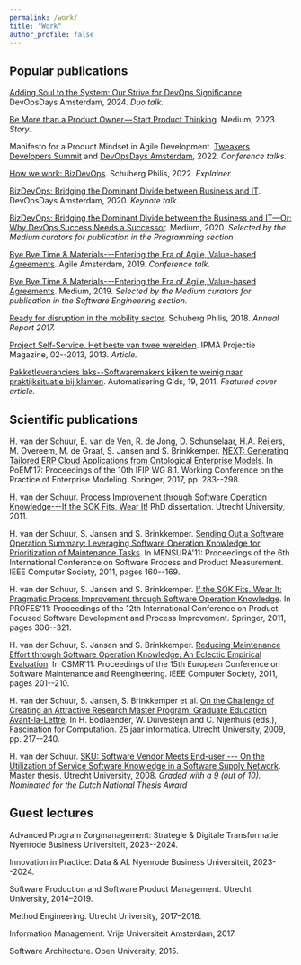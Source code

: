 ```yaml
---
permalink: /work/
title: "Work"
author_profile: false
---
```


Popular publications
--------------------

[Adding Soul to the System: Our Strive for DevOps Significance][devopsdays2024]. DevOpsDays Amsterdam, 2024. *Duo talk.*

[Be More than a Product Owner — Start Product Thinking][bemorethanapo]. Medium, 2023. *Story.*

Manifesto for a Product Mindset in Agile Development. [Tweakers Developers Summit][tweakers2022] and [DevOpsDays Amsterdam][devopsdays2022], 2022. *Conference talks.*

[How we work: BizDevOps][sbpbizdevops]. Schuberg Philis, 2022. *Explainer.*

[BizDevOps: Bridging the Dominant Divide between Business and IT][devopsdays2020]. DevOpsDays Amsterdam, 2020. *Keynote talk.*

[BizDevOps: Bridging the Dominant Divide between the Business and IT—Or: Why DevOps Success Needs a Successor][bizdevopsstory]. Medium, 2020. *Selected by the Medium curators for publication in the Programming section*

[Bye Bye Time & Materials---Entering the Era of Agile, Value-based Agreements][aabyebyetm]. Agile Amsterdam, 2019. *Conference talk.*

[Bye Bye Time & Materials---Entering the Era of Agile, Value-based Agreements][byebyetmstory]. Medium, 2019. *Selected by the Medium curators for publication in the Software Engineering section.*

[Ready for disruption in the mobility sector][sbpar]. Schuberg Philis, 2018. *Annual Report 2017.*

[Project Self-Service. Het beste van twee werelden][pss]. IPMA Projectie Magazine, 02--2013, 2013. *Article.*

[Pakketleveranciers laks--Softwaremakers kijken te weinig naar praktijksituatie bij klanten][agcover]. Automatisering Gids, 19, 2011. *Featured cover article.*

Scientific publications
-----------------------

H. van der Schuur, E. van de Ven, R. de Jong, D. Schunselaar, H.A. Reijers, M. Overeem, M. de Graaf, S. Jansen and S. Brinkkemper.
[NEXT: Generating Tailored ERP Cloud Applications from Ontological Enterprise Models][poem17]. In PoEM'17: Proceedings of the 10th IFIP WG 8.1. Working Conference on the Practice of Enterprise Modeling.
Springer, 2017, pp. 283--298.

H. van der Schuur. [Process Improvement through Software Operation Knowledge---If the SOK Fits, Wear It!][phdthesis] PhD dissertation. Utrecht University, 2011.

H. van der Schuur, S. Jansen and S. Brinkkemper. [Sending Out a Software Operation Summary: Leveraging Software Operation Knowledge for Prioritization of Maintenance Tasks][mensura11]. In MENSURA'11: Proceedings of the 6th International Conference on Software Process and Product Measurement. IEEE Computer Society, 2011, pages 160--169.

H. van der Schuur, S. Jansen and S. Brinkkemper. [If the SOK Fits, Wear It: Pragmatic Process Improvement through Software Operation Knowledge][profes11]. In PROFES'11: Proceedings of the 12th International Conference on Product Focused Software Development and Process Improvement. Springer, 2011, pages 306--321.

H. van der Schuur, S. Jansen and S. Brinkkemper. [Reducing Maintenance Effort through Software Operation Knowledge: An Eclectic Empirical Evaluation][csmr11]. In CSMR'11: Proceedings of the 15th European Conference on Software Maintenance and Reengineering. IEEE Computer Society, 2011, pages 201--210.

H. van der Schuur, S. Jansen, S. Brinkkemper et al. [On the Challenge of Creating an Attractive Research Master Program: Graduate Education Avant-la-Lettre][challengemaster]. In H. Bodlaender, W. Duivesteijn and C. Nijenhuis (eds.), Fascination for Computation. 25 jaar informatica. Utrecht University, 2009, pp. 217--240.

H. van der Schuur. [SKU: Software Vendor Meets End-user --- On the Utilization of Service Software Knowledge in a Software Supply Network][masterthesis]. Master thesis. Utrecht University, 2008.
*Graded with a 9 (out of 10). Nominated for the Dutch National Thesis Award*

Guest lectures
--------------
Advanced Program Zorgmanagement: Strategie & Digitale Transformatie. Nyenrode Business Universiteit, 2023--2024.

Innovation in Practice: Data & AI. Nyenrode Business Universiteit, 2023--2024.

Software Production and Software Product Management. Utrecht University, 2014–2019.

Method Engineering. Utrecht University, 2017–2018.

Information Management. Vrije Universiteit Amsterdam, 2017.

Software Architecture. Open University, 2015.

[devopsdays2024]: https://devopsdays.org/events/2024-amsterdam/program/henk-van-der-schuur-hugo-trippaers/
[bemorethanapo]: https://medium.com/@hwschuur/be-more-than-a-product-owner-start-product-thinking-8d5786fdb4cb
[tweakers2022]: https://tweakers.net/partners/devsummit2022/1694/henkvandenschuur/
[devopsdays2022]: https://devopsdays.org/events/2022-amsterdam/program/henk-van-der-schuur
[//]: # ([sbpbizdevops]: https://schubergphilis.com/en/how-we-work/bizdevops)
[sbpbizdevops]: https://schubergphilis.com/en/bizdevops
[devopsdays2020]: https://devopsdays.org/events/2020-amsterdam/program/henk-van-der-schuur/
[bizdevopsstory]: https://medium.com/@hwschuur/bizdevops-bridging-that-dominant-divide-between-business-and-it-c1194297a706
[aabyebyetm]: https://content.hwschuur.nl/byebye.pdf
[byebyetmstory]: https://medium.com/@hwschuur/bye-bye-time-materials-7cdee48d3ac0
[sbpar]: https://content.hwschuur.nl/sbp-ar2017.pdf
[pss]: https://content.hwschuur.nl/pss.pdf
[agcover]: https://content.hwschuur.nl/ag-cover.pdf
[poem17]: https://content.hwschuur.nl/papers/poem17.pdf
[phdthesis]: https://dspace.library.uu.nl/handle/1874/213256
[mensura11]: https://content.hwschuur.nl/papers/mensura11.pdf
[profes11]: https://content.hwschuur.nl/papers/profes11.pdf
[csmr11]: https://content.hwschuur.nl/papers/csmr11.pdf
[challengemaster]: https://content.hwschuur.nl/papers/challengemaster.pdf
[masterthesis]: https://content.hwschuur.nl/papers/thesis.pdf